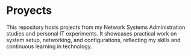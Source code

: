 # Proyects
This repository hosts projects from my Network Systems Administration studies and personal IT experiments. It showcases practical work on system setup, networking, and configurations, reflecting my skills and continuous learning in technology.
